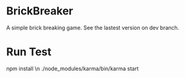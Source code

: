 # BrickBreaker
A simple brick breaking game.
See the lastest version on dev branch.
# Run Test
  npm install \n
  ./node_modules/karma/bin/karma start


